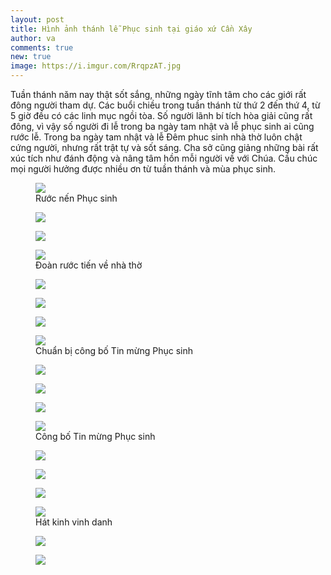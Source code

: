 ```yaml
---
layout: post
title: Hình ảnh thánh lễ Phục sinh tại giáo xứ Cần Xây
author: va
comments: true
new: true
image: https://i.imgur.com/RrqpzAT.jpg
---
```


Tuần thánh năm nay thật sốt sắng, những ngày tĩnh tâm cho các giới rất đông người tham dự. Các buổi chiều trong tuần thánh từ thứ 2 đến thứ 4, từ 5 giờ đều có các linh mục ngồi tòa. Số người lãnh bí tích hòa giải cũng rất đông, vì vậy số người đi lễ trong ba ngày tam nhật và lễ phục sinh ai cũng rước lễ. Trong ba ngày tam nhật và lễ Đêm phuc sinh nhà thờ luôn chật cứng người, nhưng rất trật tự và sốt sáng. Cha sở cũng giảng những bài rất xúc tích như đánh động và nâng tâm hồn mỗi người về với Chúa. Cầu chúc mọi người hưởng được nhiều ơn từ tuần thánh và mùa phục sinh.

<figure>
    <img src="https://i.imgur.com/ssuwz3m.jpg" />
    <figcaption>Rước nến Phục sinh</figcaption>
</figure>

<figure>
    <img src="https://i.imgur.com/4T3f7DY.jpg" />
</figure>

<figure>
    <img src="https://i.imgur.com/tqmMNYq.jpg" />
</figure>

<figure>
    <img src="https://i.imgur.com/P2TVry9.jpg" />
    <figcaption>Đoàn rước tiến về nhà thờ</figcaption>
</figure>

<figure>
    <img src="https://i.imgur.com/dP8GyMd.jpg" />
</figure>

<figure>
    <img src="https://i.imgur.com/8Zlqg19.jpg" />
</figure>

<figure>
    <img src="https://i.imgur.com/4CVebqR.jpg" />
</figure>

<figure>
    <img src="https://i.imgur.com/1vjzL9L.jpg" />
    <figcaption>Chuẩn bị công bố Tin mừng Phục sinh</figcaption>
</figure>

<figure>
    <img src="https://i.imgur.com/eYYS8ys.jpg" />
</figure>

<figure>
    <img src="https://i.imgur.com/7bvB5Gq.jpg" />
</figure>

<figure>
    <img src="https://i.imgur.com/cjpujvV.jpg" />
</figure>

<figure>
    <img src="https://i.imgur.com/oD7GQUo.jpg" />
    <figcaption>Công bố Tin mừng Phục sinh</figcaption>
</figure>

<figure>
    <img src="https://i.imgur.com/DwgB1Jw.jpg" />
</figure>

<figure>
    <img src="https://i.imgur.com/fbUUkOs.jpg" />
</figure>

<figure>
    <img src="https://i.imgur.com/Yn5STt7.jpg" />
</figure>

<figure>
    <img src="https://i.imgur.com/JWDkza6.jpg" />
    <figcaption>Hát kinh vinh danh</figcaption>
</figure>

<figure>
    <img src="https://i.imgur.com/5ZX4je1.jpg" />
</figure>

<figure>
    <img src="https://i.imgur.com/7gdiVK2.jpg" />
</figure>
